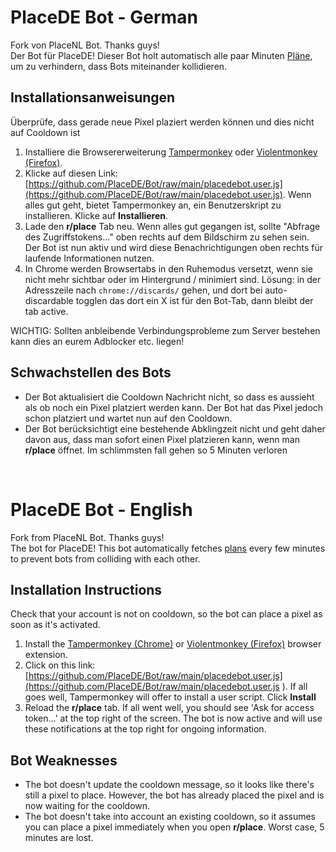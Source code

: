 # PlaceDE Bot - German
Fork von PlaceNL Bot. Thanks guys!  
Der Bot für PlaceDE! Dieser Bot holt automatisch alle paar Minuten [Pläne](https://github.com/placeDE/pixel), um zu verhindern, dass Bots miteinander kollidieren.

## Installationsanweisungen

Überprüfe, dass gerade neue Pixel plaziert werden können und dies nicht auf Cooldown ist

1. Installiere die Browsererweiterung [Tampermonkey](https://www.tampermonkey.net/) oder [Violentmonkey (Firefox)](https://addons.mozilla.org/en-US/firefox/addon/violentmonkey/).
2. Klicke auf diesen Link: [https://github.com/PlaceDE/Bot/raw/main/placedebot.user.js](https://github.com/PlaceDE/Bot/raw/main/placedebot.user.js). Wenn alles gut geht, bietet Tampermonkey an, ein Benutzerskript zu installieren. Klicke auf **Installieren**.
3. Lade den **r/place** Tab neu. Wenn alles gut gegangen ist, sollte "Abfrage des Zugriffstokens..." oben rechts auf dem Bildschirm zu sehen sein. Der Bot ist nun aktiv und wird diese Benachrichtigungen oben rechts für laufende Informationen nutzen.
4. In Chrome werden Browsertabs in den Ruhemodus versetzt, wenn sie nicht mehr sichtbar oder im Hintergrund / minimiert sind. Lösung: in der Adresszeile nach `chrome://discards/` gehen, und dort bei auto-discardable togglen das dort ein X ist für den Bot-Tab, dann bleibt der tab active.

WICHTIG: Sollten anbleibende Verbindungsprobleme zum Server bestehen kann dies an eurem Adblocker etc. liegen!

## Schwachstellen des Bots

- Der Bot aktualisiert die Cooldown Nachricht nicht, so dass es aussieht als ob noch ein Pixel platziert werden kann. Der Bot hat das Pixel jedoch schon platziert und wartet nun auf den Cooldown.
- Der Bot berücksichtigt eine bestehende Abklingzeit nicht und geht daher davon aus, dass man sofort einen Pixel platzieren kann, wenn man **r/place** öffnet. Im schlimmsten fall gehen so 5 Minuten verloren

<br/>

# PlaceDE Bot - English
Fork from PlaceNL Bot. Thanks guys!  
The bot for PlaceDE! This bot automatically fetches [plans](https://github.com/placeDE/pixel) every few minutes to prevent bots from colliding with each other.

## Installation Instructions

Check that your account is not on cooldown, so the bot can place a pixel as soon as it's activated.

1. Install the [Tampermonkey (Chrome)](https://www.tampermonkey.net/) or [Violentmonkey (Firefox)](https://addons.mozilla.org/en-US/firefox/addon/violentmonkey/) browser extension.
2. Click on this link: [https://github.com/PlaceDE/Bot/raw/main/placedebot.user.js](https://github.com/PlaceDE/Bot/raw/main/placedebot.user.js ). If all goes well, Tampermonkey will offer to install a user script. Click **Install**
3. Reload the **r/place** tab. If all went well, you should see 'Ask for access token...' at the top right of the screen. The bot is now active and will use these notifications at the top right for ongoing information.

## Bot Weaknesses

- The bot doesn't update the cooldown message, so it looks like there's still a pixel to place. However, the bot has already placed the pixel and is now waiting for the cooldown.
- The bot doesn't take into account an existing cooldown, so it assumes you can place a pixel immediately when you open **r/place**. Worst case, 5 minutes are lost.
